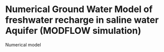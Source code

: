 # Numerical Ground Water Model of freshwater recharge in saline water Aquifer (MODFLOW simulation)
Numerical model
